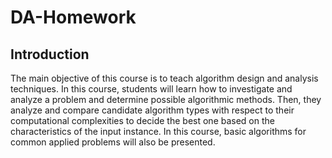 # DA-Homework

## Introduction

The main objective of this course is to teach algorithm design and analysis techniques. In this course,
students will learn how to investigate and analyze a problem and determine possible algorithmic
methods. Then, they analyze and compare candidate algorithm types with respect to their
computational complexities to decide the best one based on the characteristics of the input instance. In
this course, basic algorithms for common applied problems will also be presented.
